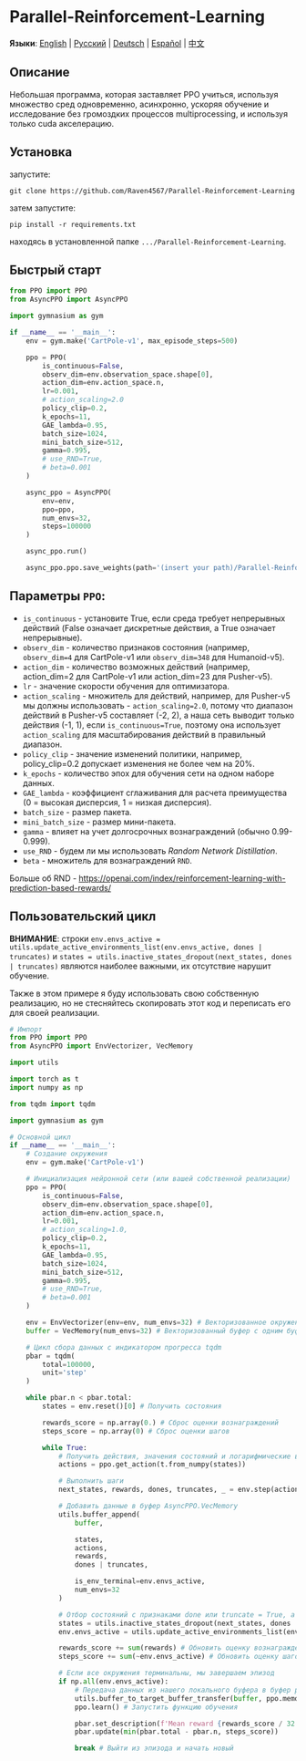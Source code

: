 # Parallel-Reinforcement-Learning
**Языки**: [English](README.md) | [Русский](README.ru.md) | [Deutsch](README.de.md) | [Español](README.es.md) | [中文](README.zh-CN.md)

## Описание
Небольшая программа, которая заставляет PPO учиться, используя множество сред одновременно, асинхронно, ускоряя обучение и исследование без громоздких процессов multiprocessing, и используя только cuda акселерацию.

## Установка
запустите:
```
git clone https://github.com/Raven4567/Parallel-Reinforcement-Learning
```
затем запустите:
```
pip install -r requirements.txt
```
находясь в установленной папке `.../Parallel-Reinforcement-Learning`.

## Быстрый старт
```python
from PPO import PPO
from AsyncPPO import AsyncPPO

import gymnasium as gym

if __name__ == '__main__':
	env = gym.make('CartPole-v1', max_episode_steps=500)

	ppo = PPO(
		is_continuous=False, 
		observ_dim=env.observation_space.shape[0],
		action_dim=env.action_space.n, 
		lr=0.001, 
		# action_scaling=2.0
		policy_clip=0.2, 
		k_epochs=11, 
		GAE_lambda=0.95, 
		batch_size=1024, 
		mini_batch_size=512, 
		gamma=0.995,
		# use_RND=True, 
		# beta=0.001
	)

	async_ppo = AsyncPPO(
		env=env,
		ppo=ppo,
		num_envs=32,
		steps=100000
	)

	async_ppo.run()

	async_ppo.ppo.save_weights(path='(insert your path)/Parallel-Reinforcement-Learning/PPO/data')
```

## Параметры `PPO`:

- `is_continuous` - установите True, если среда требует непрерывных действий (False означает дискретные действия, а True означает непрерывные).
- `observ_dim` - количество признаков состояния (например, `observ_dim=4` для CartPole-v1 или `observ_dim=348` для Humanoid-v5).
- `action_dim` - количество возможных действий (например, action_dim=2 для CartPole-v1 или action_dim=23 для Pusher-v5).
- `lr` - значение скорости обучения для оптимизатора.
- `action_scaling` - множитель для действий, например, для Pusher-v5 мы должны использовать - `action_scaling=2.0`, потому что диапазон действий в Pusher-v5 составляет (-2, 2), а наша сеть выводит только действия (-1, 1), если `is_continuous=True`, поэтому она использует `action_scaling` для масштабирования действий в правильный диапазон.
- `policy_clip` - значение изменений политики, например, policy_clip=0.2 допускает изменения не более чем на 20%.
- `k_epochs` - количество эпох для обучения сети на одном наборе данных.
- `GAE_lambda` - коэффициент сглаживания для расчета преимущества (0 = высокая дисперсия, 1 = низкая дисперсия).
- `batch_size` - размер пакета.
- `mini_batch_size` - размер мини-пакета.
- `gamma` - влияет на учет долгосрочных вознаграждений (обычно 0.99-0.999).
- `use_RND` - будем ли мы использовать *Random Network Distillation*.
- `beta` - множитель для вознаграждений `RND`.

Больше об RND - https://openai.com/index/reinforcement-learning-with-prediction-based-rewards/

## Пользовательский цикл
**ВНИМАНИЕ**: строки `env.envs_active = utils.update_active_environments_list(env.envs_active, dones | truncates)` и `states = utils.inactive_states_dropout(next_states, dones | truncates)` являются наиболее важными, их отсутствие нарушит обучение.

Также в этом примере я буду использовать свою собственную реализацию, но не стесняйтесь скопировать этот код и переписать его для своей реализации.

```python
# Импорт
from PPO import PPO
from AsyncPPO import EnvVectorizer, VecMemory

import utils

import torch as t
import numpy as np

from tqdm import tqdm

import gymnasium as gym

# Основной цикл
if __name__ == '__main__':
	# Создание окружения
	env = gym.make('CartPole-v1')

	# Инициализация нейронной сети (или вашей собственной реализации)
	ppo = PPO(
		is_continuous=False, 
		observ_dim=env.observation_space.shape[0],
		action_dim=env.action_space.n, 
		lr=0.001,
		# action_scaling=1.0,
		policy_clip=0.2, 
		k_epochs=11, 
		GAE_lambda=0.95, 
		batch_size=1024, 
		mini_batch_size=512, 
		gamma=0.995,
		# use_RND=True, 
		# beta=0.001
	)

	env = EnvVectorizer(env=env, num_envs=32) # Векторизованное окружение
	buffer = VecMemory(num_envs=32) # Векторизованный буфер с одним буфером для каждого окружения

	# Цикл сбора данных с индикатором прогресса tqdm
	pbar = tqdm(
		total=100000,
		unit='step'
	)

	while pbar.n < pbar.total:
		states = env.reset()[0] # Получить состояния

		rewards_score = np.array(0.) # Сброс оценки вознаграждений
		steps_score = np.array(0) # Сброс оценки шагов

		while True:
			# Получить действия, значения состояний и логарифмические вероятности
			actions = ppo.get_action(t.from_numpy(states)) 

			# Выполнить шаги
			next_states, rewards, dones, truncates, _ = env.step(actions) 

			# Добавить данные в буфер AsyncPPO.VecMemory
			utils.buffer_append(
				buffer,

				states, 
				actions, 
				rewards, 
				dones | truncates,

				is_env_terminal=env.envs_active,
				num_envs=32
			) 

			# Отбор состояний с признаками done или truncate = True, а также обновление списка активных окружений
			states = utils.inactive_states_dropout(next_states, dones | truncates) 
			env.envs_active = utils.update_active_environments_list(env.envs_active, dones | truncates)

			rewards_score += sum(rewards) # Обновить оценку вознаграждений
			steps_score += sum(~env.envs_active) # Обновить оценку шагов

			# Если все окружения терминальны, мы завершаем эпизод
			if np.all(env.envs_active): 
				# Передача данных из нашего локального буфера в буфер ppo.memory для обучения ppo. Вы также можете использовать свою собственную функцию для передачи данных в буфер вашей собственной нейронной сети.
				utils.buffer_to_target_buffer_transfer(buffer, ppo.memory) 
				ppo.learn() # Запустить функцию обучения

				pbar.set_description(f'Mean reward {rewards_score / 32: .1f}')
				pbar.update(min(pbar.total - pbar.n, steps_score))

				break # Выйти из эпизода и начать новый
```
